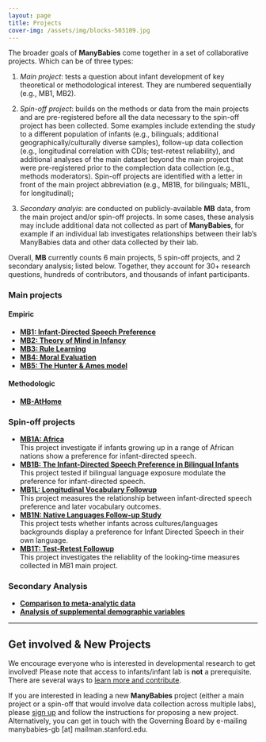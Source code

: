 ```yaml
---
layout: page
title: Projects
cover-img: /assets/img/blocks-503109.jpg
---
```

<!---
To-do:
- review short descriptions of spin-off projects, very repetitive.
- more stats on the last paragraph?

Obs.
- research questions in "notes.txt"
--->

The broader goals of **ManyBabies** come together in a set of collaborative projects. Which can be of three types:

1. *Main project*: tests a question about infant development of key theoretical or methodological interest. They are numbered sequentially (e.g., MB1, MB2).

2. *Spin-off project*: builds on the methods or data from the main projects and are pre-registered before all the data necessary to the spin-off project has been collected. Some examples include extending the study to a different population of infants (e.g., bilinguals; additional geographically/culturally diverse samples), follow-up data collection (e.g., longitudinal correlation with CDIs; test-retest reliability), and additional analyses of the main dataset beyond the main project that were pre-registered prior to the complection data collection (e.g., methods moderators). Spin-off projects are identified with a letter in front of the main project abbreviation (e.g., MB1B, for bilinguals; MB1L, for longitudinal);

3. *Secondary analyis*: are conducted on publicly-available **MB** data, from the main project and/or spin-off projects. In some cases, these analysis may include additional data not collected as part of **ManyBabies**, for example if an individual lab investigates relationships between their lab’s ManyBabies data and other data collected by their lab.

Overall, **MB** currently counts 6 main projects, 5 spin-off projects, and 2 secondary analysis; listed below. Together, they account for 30+ research questions, hundreds of contributors, and thousands of infant participants.

### Main projects

#### Empiric
* [**MB1: Infant-Directed Speech Preference**]({{site.baseurl}}/MB1/)
* [**MB2: Theory of Mind in Infancy** ]({{site.baseurl}}/MB2/)
* [**MB3: Rule Learning**]({{site.baseurl}}/MB3/)
* [**MB4: Moral Evaluation**]({{site.baseurl}}/MB4/)
* [**MB5: The Hunter & Ames model**]({{site.baseurl}}/MB5/)

#### Methodologic
* [**MB-AtHome**]({{site.baseurl}}/MB-athome/)

<!--alphabetical order -->
### Spin-off projects
* [**MB1A: Africa**]({{site.baseurl}}/MB1A/)  
  This project investigate if infants growing up in a range of African nations show a preference for infant-directed speech.
* [**MB1B: The Infant-Directed Speech Preference in Bilingual Infants**]({{site.baseurl}}/MB1B/)  
  This project tested if bilingual language exposure modulate the preference for infant-directed speech.  
* [**MB1L: Longitudinal Vocabulary Followup**]({{site.baseurl}}/MB1L/)  
  This project measures the relationship between infant-directed speech preference and later vocabulary outcomes.
* [**MB1N: Native Languages Follow-up Study**]({{site.baseurl}}/MB1N/)  
  This project tests whether infants across cultures/languages backgrounds display a preference for Infant Directed Speech in their own language.
* [**MB1T: Test-Retest Followup**]({{site.baseurl}}/MB1T/)  
  This project investigates the reliablity of the looking-time measures collected in MB1 main project.

### Secondary Analysis
* [**Comparison to meta-analytic data**]({{site.baseurl}}/MB1SA/)
* [**Analysis of supplemental demographic variables**]({{site.baseurl}}/MB1SA/)

***

## Get involved & New Projects

We encourage everyone who is interested in developmental research to get involved! Please note that access to infants/infant lab is **not** a prerequisite. There are several ways to [learn more and contribute]({{site.baseurl}}/get_involved/).

If you are interested in leading a new **ManyBabies** project (either a main project or a spin-off that would involve data collection across multiple labs), please [sign up]({{site.baseurl}}/sign_up_log_in/) and follow the instructions for proposing a new project. Alternatively, you can get in touch with the Governing Board by e-mailing manybabies-gb [at] mailman.stanford.edu.
